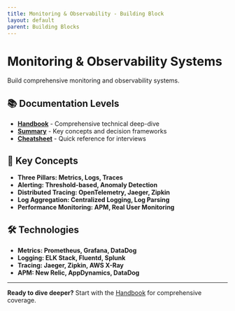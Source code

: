 ```yaml
---
title: Monitoring & Observability - Building Block
layout: default
parent: Building Blocks
---
```


# Monitoring & Observability Systems

Build comprehensive monitoring and observability systems.

## 📚 Documentation Levels

- **[Handbook](./handbook)** - Comprehensive technical deep-dive
- **[Summary](./summary)** - Key concepts and decision frameworks  
- **[Cheatsheet](./cheatsheet)** - Quick reference for interviews

## 🎯 Key Concepts

- **Three Pillars: Metrics, Logs, Traces**
- **Alerting: Threshold-based, Anomaly Detection**
- **Distributed Tracing: OpenTelemetry, Jaeger, Zipkin**
- **Log Aggregation: Centralized Logging, Log Parsing**
- **Performance Monitoring: APM, Real User Monitoring**

## 🛠️ Technologies

- **Metrics: Prometheus, Grafana, DataDog**
- **Logging: ELK Stack, Fluentd, Splunk**
- **Tracing: Jaeger, Zipkin, AWS X-Ray**
- **APM: New Relic, AppDynamics, DataDog**

---

**Ready to dive deeper?** Start with the [Handbook](./handbook) for comprehensive coverage.
